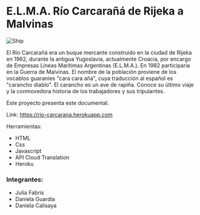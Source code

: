 # E.L.M.A. **Río Carcarañá** de Rijeka a Malvinas

![Ship](/public/img/shipGif.gif)

El Río Carcarañá era un buque mercante construido en la ciudad de Rijeka en 1962,
durante la antigua Yugoslavia, actualmente Croacia, por encargo de Empresas
Lineas Marítimas Argentinas (E.L.M.A.). En 1982 participaria en la Guerra de Malvinas.
El nombre de la población proviene de los vocablos guaraníes "cara cara añá", cuya traducción al español es "carancho diablo". El carancho es un ave de rapiña.
Conoce su último viaje y la conmovedora historia de los trabajadores y sus tripulantes.

Este proyecto presenta este documental.

Link: https://rio-carcarana.herokuapp.com

Herramientas: 
- HTML
- Css
- Javascript
- API Cloud Translation
- Heroku

### Integrantes:

- Julia Fabris
- Daniela Guardia
- Daniela Calisaya